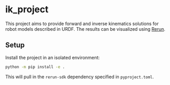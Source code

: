 # ik_project

This project aims to provide forward and inverse kinematics solutions for robot models described in URDF. The results can be visualized using [Rerun](https://www.rerun.io/).

## Setup

Install the project in an isolated environment:

```bash
python -m pip install -e .
```

This will pull in the `rerun-sdk` dependency specified in `pyproject.toml`.

